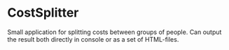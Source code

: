 # CostSplitter
Small application for splitting costs between groups of people. Can output the result both directly in console or as a set of HTML-files.
